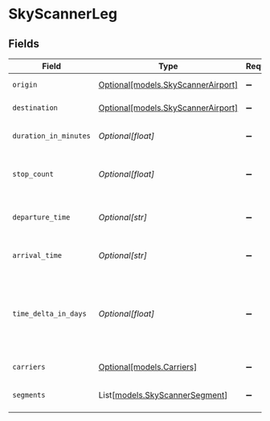 # SkyScannerLeg


## Fields

| Field                                                                | Type                                                                 | Required                                                             | Description                                                          |
| -------------------------------------------------------------------- | -------------------------------------------------------------------- | -------------------------------------------------------------------- | -------------------------------------------------------------------- |
| `origin`                                                             | [Optional[models.SkyScannerAirport]](../models/skyscannerairport.md) | :heavy_minus_sign:                                                   | The airport information                                              |
| `destination`                                                        | [Optional[models.SkyScannerAirport]](../models/skyscannerairport.md) | :heavy_minus_sign:                                                   | The airport information                                              |
| `duration_in_minutes`                                                | *Optional[float]*                                                    | :heavy_minus_sign:                                                   | Duration of the leg in minutes                                       |
| `stop_count`                                                         | *Optional[float]*                                                    | :heavy_minus_sign:                                                   | The number of stops for the leg                                      |
| `departure_time`                                                     | *Optional[str]*                                                      | :heavy_minus_sign:                                                   | The departure time of the leg                                        |
| `arrival_time`                                                       | *Optional[str]*                                                      | :heavy_minus_sign:                                                   | The arrival time of the leg                                          |
| `time_delta_in_days`                                                 | *Optional[float]*                                                    | :heavy_minus_sign:                                                   | The time delta in days between the departure and the arrival         |
| `carriers`                                                           | [Optional[models.Carriers]](../models/carriers.md)                   | :heavy_minus_sign:                                                   | The carrier information                                              |
| `segments`                                                           | List[[models.SkyScannerSegment](../models/skyscannersegment.md)]     | :heavy_minus_sign:                                                   | The list of segments for the leg                                     |
